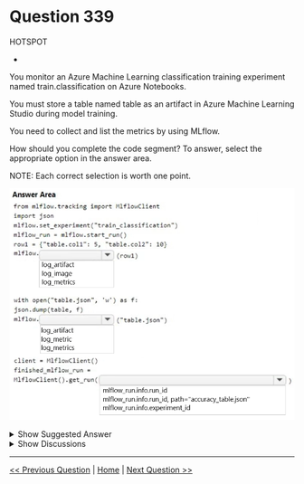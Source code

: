 # Question 339

HOTSPOT

-

You monitor an Azure Machine Learning classification training experiment named train.classification on Azure Notebooks.

You must store a table named table as an artifact in Azure Machine Learning Studio during model training.

You need to collect and list the metrics by using MLflow.

How should you complete the code segment? To answer, select the appropriate option in the answer area.

NOTE: Each correct selection is worth one point.

![Question Image](images/q339_q_image514.png)

<details>
  <summary>Show Suggested Answer</summary>

  <img src="images/q339_ans_0_image515.png" alt="Answer Image"><br>

</details>

<details>
  <summary>Show Discussions</summary>

<blockquote><p><strong>evangelist</strong> <code>(Mon 09 Dec 2024 13:57)</code> - <em>Upvotes: 2</em></p><p>in MLflow, an artifact is any file that you want to store and associate with a particular experiment run.</p></blockquote>
<blockquote><p><strong>damaldon</strong> <code>(Fri 05 Jan 2024 20:54)</code> - <em>Upvotes: 2</em></p><p>Correct:
# Add a metric for each column prefixed by metric name. Similar to log_row
row1 = {&quot;table.col1&quot;: 5, &quot;table.col2&quot;: 10}
# To be done for each row in the table
mlflow.log_metrics(row1)

# Using mlflow.log_artifact
import json

with open(&quot;table.json&quot;, &#x27;w&#x27;) as f:
json.dump(table, f)
mlflow.log_artifact(&quot;table.json&quot;)

# Use MlFlow to retrieve the run that was just completed
client = MlflowClient()
finished_mlflow_run = MlflowClient().get_run(&quot;&lt;RUN_ID&gt;&quot;)</p></blockquote>

</details>

---

[<< Previous Question](question_338.md) | [Home](/index.md) | [Next Question >>](question_340.md)
